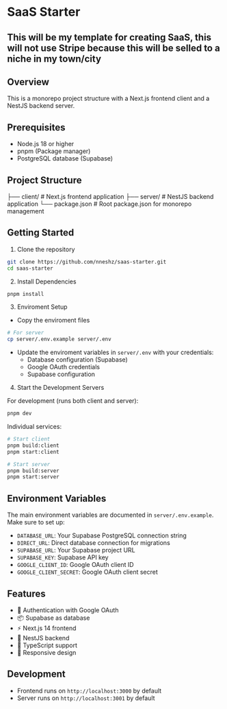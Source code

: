 # SaaS Starter
## This will be my template for creating SaaS, this will not use Stripe because this will be selled to a niche in my town/city

## Overview
This is a monorepo project structure with a Next.js frontend client and a NestJS backend server.

## Prerequisites
- Node.js 18 or higher
- pnpm (Package manager)
- PostgreSQL database (Supabase)

## Project Structure
├── client/ # Next.js frontend application
├── server/ # NestJS backend application
└── package.json # Root package.json for monorepo management

## Getting Started

1. Clone the repository
```bash
git clone https://github.com/nneshz/saas-starter.git
cd saas-starter
```

2. Install Dependencies

```bash
pnpm install
```

3. Enviroment Setup
- Copy the enviroment files
```bash
# For server
cp server/.env.example server/.env
```
- Update the enviroment variables in `server/.env` with your credentials:
  - Database configuration (Supabase)
  - Google OAuth credentials
  - Supabase configuration

4. Start the Development Servers

For development (runs both client and server):
```bash
pnpm dev
```

Individual services:
```bash
# Start client
pnpm build:client
pnpm start:client

# Start server
pnpm build:server
pnpm start:server
```

## Environment Variables
The main environment variables are documented in `server/.env.example`. Make sure to set up:

- `DATABASE_URL`: Your Supabase PostgreSQL connection string
- `DIRECT_URL`: Direct database connection for migrations
- `SUPABASE_URL`: Your Supabase project URL
- `SUPABASE_KEY`: Supabase API key
- `GOOGLE_CLIENT_ID`: Google OAuth client ID
- `GOOGLE_CLIENT_SECRET`: Google OAuth client secret

## Features
- 🔐 Authentication with Google OAuth
- 📦 Supabase as database
- ⚡ Next.js 14 frontend
- 🚀 NestJS backend
- 🎯 TypeScript support
- 📱 Responsive design

## Development
- Frontend runs on `http://localhost:3000` by default
- Server runs on `http://localhost:3001` by default

